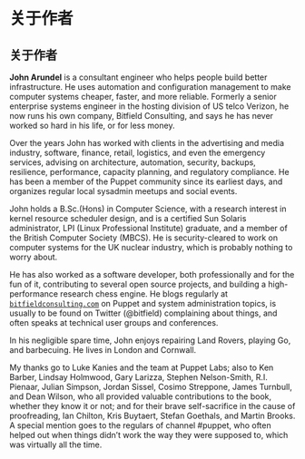 # 关于作者

## 关于作者

**John Arundel** is a consultant engineer who helps people build better infrastructure. He uses automation and configuration management to make computer systems cheaper, faster, and more reliable. Formerly a senior enterprise systems engineer in the hosting division of US telco Verizon, he now runs his own company, Bitfield Consulting, and says he has never worked so hard in his life, or for less money.

Over the years John has worked with clients in the advertising and media industry, software, finance, retail, logistics, and even the emergency services, advising on architecture, automation, security, backups, resilience, performance, capacity planning, and regulatory compliance. He has been a member of the Puppet community since its earliest days, and organizes regular local sysadmin meetups and social events.

John holds a B.Sc.(Hons) in Computer Science, with a research interest in kernel resource scheduler design, and is a certified Sun Solaris administrator, LPI (Linux Professional Institute) graduate, and a member of the British Computer Society (MBCS). He is security-cleared to work on computer systems for the UK nuclear industry, which is probably nothing to worry about.

He has also worked as a software developer, both professionally and for the fun of it, contributing to several open source projects, and building a high-performance research chess engine. He blogs regularly at [`bitfieldconsulting.com`](http://bitfieldconsulting.com) on Puppet and system administration topics, is usually to be found on Twitter (@bitfield) complaining about things, and often speaks at technical user groups and conferences.

In his negligible spare time, John enjoys repairing Land Rovers, playing Go, and barbecuing. He lives in London and Cornwall.

My thanks go to Luke Kanies and the team at Puppet Labs; also to Ken Barber, Lindsay Holmwood, Gary Larizza, Stephen Nelson-Smith, R.I. Pienaar, Julian Simpson, Jordan Sissel, Cosimo Streppone, James Turnbull, and Dean Wilson, who all provided valuable contributions to the book, whether they know it or not; and for their brave self-sacrifice in the cause of proofreading, Ian Chilton, Kris Buytaert, Stefan Goethals, and Martin Brooks. A special mention goes to the regulars of channel #puppet, who often helped out when things didn’t work the way they were supposed to, which was virtually all the time.